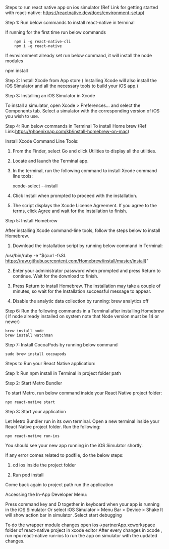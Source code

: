 
Steps to run react native app on ios simulator (Ref Link for getting started with react-native: https://reactnative.dev/docs/environment-setup)

Step 1: Run below commands to install react-native in terminal

If running for the first time run below commands

        npm i -g react-native-cli
        npm i -g react-native

If evnvironment already set run  below command, it will install the node modules

npm install

Step 2: Install Xcode from App store ( Installing Xcode will also install the iOS Simulator and all the necessary tools to build your iOS app.)

Step 3: Installing an iOS Simulator in Xcode

To install a simulator, open Xcode > Preferences... and select the Components tab. Select a simulator with the corresponding version of iOS you wish to use.

Step 4: Run below commands in Terminal To install Home brew (Ref Link:https://phoenixnap.com/kb/install-homebrew-on-mac)

Install Xcode Command Line Tools:

1. From the Finder, select Go and click Utilities to display all the utilities.

2. Locate and launch the Terminal app.

3. In the terminal, run the following command to install Xcode command line tools:

    xcode-select --install

4. Click Install when prompted to proceed with the installation.

5. The script displays the Xcode License Agreement. If you agree to the terms, click Agree and wait for the installation to finish.

Step 5: Install Homebrew

After installing Xcode command-line tools, follow the steps below to install Homebrew.

1. Download the installation script by running below command in Terminal:

/usr/bin/ruby -e "$(curl -fsSL https://raw.githubusercontent.com/Homebrew/install/master/install)"

2. Enter your administrator password when prompted and press Return to continue. Wait for the download to finish.

3. Press Return to install Homebrew. The installation may take a couple of minutes, so wait for the Installation successful message to appear.

4. Disable the analytic data collection by running: brew analytics off


Step 6: Run the following commands in a Terminal after installing Homebrew ( If node already installed on system note that Node version must be 14 or newer)

    brew install node
    brew install watchman


Step 7: Install CocoaPods by running below command

    sudo brew install cocoapods


Steps to Run your React Native application:

Step 1: Run npm install in Terminal in project folder path

Step 2: Start Metro Bundler

To start Metro, run below command inside your React Native project folder:

    npx react-native start

Step 3: Start your application

Let Metro Bundler run in its own terminal. Open a new terminal inside your React Native project folder. Run the following:

    npx react-native run-ios

You should see your new app running in the iOS Simulator shortly.

If any error comes related to podfile, do the below steps:

1. cd ios inside the project folder

2. Run pod install

Come back again to project path run the application

Accessing the In-App Developer Menu:

Press command key and D together in keyboard when your app is running in the iOS Simulator
Or select iOS Simulator > Menu Bar > Device > Shake 
It will show action bar in simulator .Select start debugging


To do the wrapper module changes open ios->partnerApp.xcworkspace folder of react-native project in xcode editor
After every changes in xcode , run npx react-native run-ios  to run the app on simulator with the updated changes.



